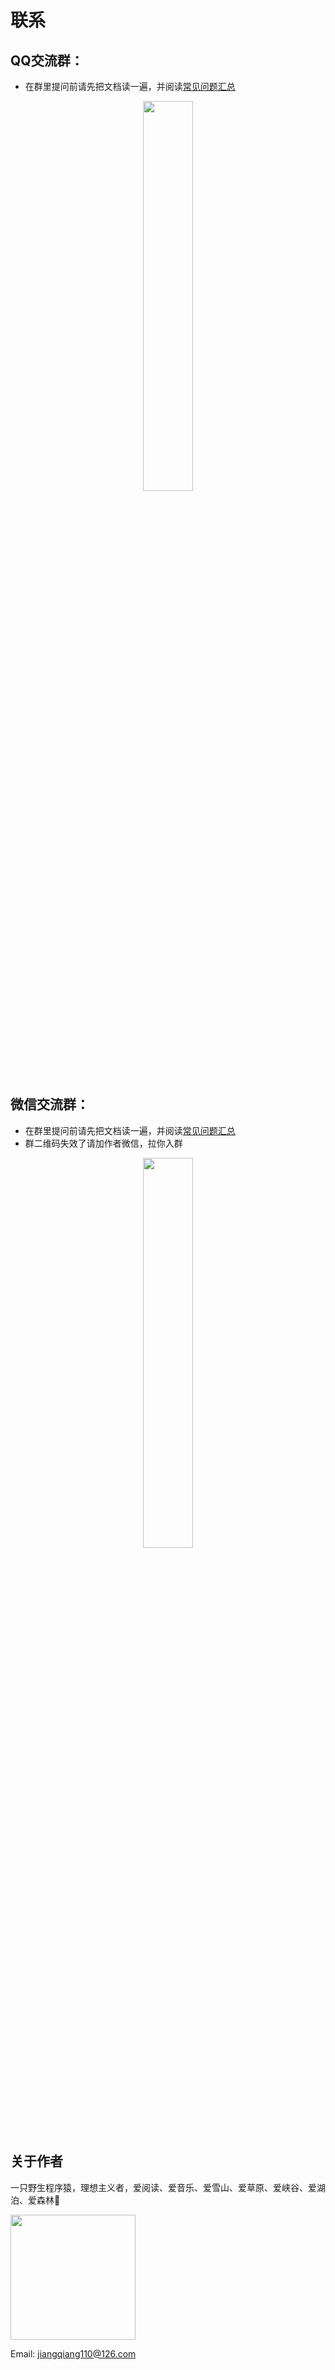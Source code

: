 # 联系

## QQ交流群：
- 在群里提问前请先把文档读一遍，并阅读[常见问题汇总](../question/README.md)
<div style="text-align: center"> 
<img src="https://freakchicken.gitee.io/images/dbApi/qqgroup.jpg" width = "40%" />
</div>

## 微信交流群：
- 在群里提问前请先把文档读一遍，并阅读[常见问题汇总](../question/README.md)
- 群二维码失效了请加作者微信，拉你入群
<div style="text-align: center"> 
<img src="https://freakchicken.gitee.io/images/dbApi/wechatGroup.png" width = "40%" />
</div>

## 关于作者
一只野生程序猿，理想主义者，爱阅读、爱音乐、爱雪山、爱草原、爱峡谷、爱湖泊、爱森林💖

<img align="center" height="200px" src="https://freakchicken.gitee.io/images/wechat.png"/>

Email: jiangqiang110@126.com